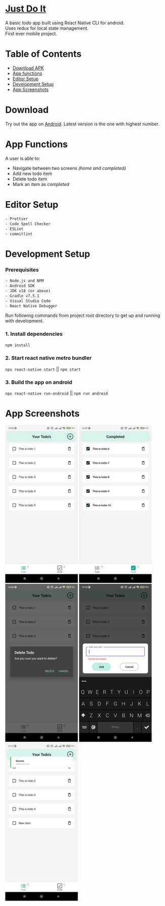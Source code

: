 # [Just Do It](https://www.youtube.com/watch?v=HhnLgnXj91Q)

A basic _todo_ app built using React Native CLI for android.  
Uses redux for local state management.  
First ever mobile project.

# Table of Contents

- [Download APK](#download)
- [App functions](#app-functions)
- [Editor Setup](#editor-setup)
- [Development Setup](#development-setup)
- [App Screenshots](#app-screenshots)

# Download

Try out the app on [Android](https://drive.google.com/drive/folders/1SNWb4fauqhf2Iz60k5k5K4NyKhFBnSPx?usp=sharing). Latest version is the one with highest number.

# App Functions

A user is able to:

- Navigate between two screens _(home and completed)_
- Add new todo item
- Delete todo item
- Mark an item as _completed_

# Editor Setup

```
- Prettier
- Code Spell Checker
- ESLint
- commitlint
```

# Development Setup

### Prerequisites

```
- Node.js and NPM
- Android SDK
- JDK v18 (or above)
- Gradle v7.5.1
- Visual Studio Code
- React Native Debugger
```

Run following commands from project root directory to get up and running with development.

### 1. Install dependencies

`npm install`

### 2. Start react native metro bundler

`npx react-native start` || `npm start`

### 3. Build the app on android

`npx react-native run-android` || `npm run android`

# App Screenshots

<img src="src/assets/screenshots/1.jpg" width="230" height="500" />
<img src="src/assets/screenshots/3.jpg" width="230" height="500" />
<img src="src/assets/screenshots/2.jpg" width="230" height="500" />
<img src="src/assets/screenshots/4.jpg" width="230" height="500" />
<img src="src/assets/screenshots/5.jpg" width="230" height="500" />
